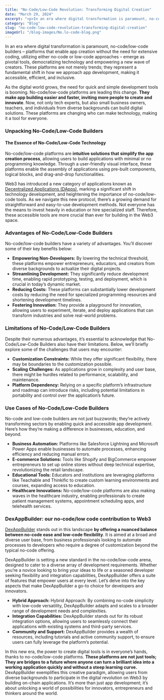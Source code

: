 ```yaml
---
title: "No-Code/Low-Code Revolution: Transforming Digital Creation"
date: "March 29, 2024"
excerpt: "<p>In an era where digital transformation is paramount, no-code/low-code builders &#8211; platforms that enable app creation without the need for extensive coding, utilizing either no-code&hellip;</p> "
category: "Blog"
slug: "no-code-low-code-revolution-transforming-digital-creation"
imageUrl: "/blog-images/No.lo-code-blog.png"
---
```


In an era where digital transformation is paramount, no-code/low-code builders – platforms that enable app creation without the need for extensive coding, utilizing either no-code or low-code approaches – emerge as pivotal tools, democratizing technology and empowering a new wave of creators. These platforms are not merely trends; they represent a fundamental shift in how we approach app development, making it accessible, efficient, and inclusive.

As the digital world grows, the need for quick and simple development tools is booming. No-code/low-code platforms are leading this change. **They make app building easier and faster, inviting more people to create and innovate**. Now, not only tech experts, but also small business owners, teachers, and individuals from diverse backgrounds can build digital solutions. These platforms are changing who can make technology, making it a tool for everyone.

### Unpacking No-Code/Low-Code Builders

#### The Essence of No-Code/Low-Code Technology

No-code/low-code platforms are **intuitive solutions that simplify the app creation process**, allowing users to build applications with minimal or no programming knowledge. Through a user-friendly visual interface, these platforms enable the assembly of applications using pre-built components, logical blocks, and drag-and-drop functionalities.

Web3 has introduced a new category of applications known as [Decentralized Applications (DApps)](https://dexkit.com/the-power-of-decentralized-applications-dapps/), marking a significant shift in technology development, and heightening the importance of no-code/low-code tools. As we navigate this new protocol, there’s a growing demand for straightforward and easy-to-use development methods. Not everyone has the means to invest heavily in education or hire specialized staff. Therefore, these accessible tools are more crucial than ever for building in the Web3 space.

### Advantages of No-Code/Low-Code Builders

No-code/low-code builders have a variety of advantages. You’ll discover some of their key benefits below:

* **Empowering Non-Developers:** By lowering the technical threshold, these platforms empower entrepreneurs, educators, and creators from diverse backgrounds to actualize their digital projects.
* **Streamlining Development:** They significantly reduce development time, enabling rapid prototyping, testing, and deployment, which is crucial in today’s dynamic market.
* **Reducing Costs:** These platforms can substantially lower development costs by reducing the need for specialized programming resources and shortening development timelines.
* **Fostering Innovation:** They provide a playground for innovation, allowing users to experiment, iterate, and deploy applications that can transform industries and solve real-world problems.

### Limitations of No-Code/Low-Code Builders

Despite their numerous advantages, it’s essential to acknowledge that No-Code/Low-Code Builders also have their limitations. Below, we’ll briefly explore some of the challenges that users may encounter:

* **Customization Constraints:** While they offer significant flexibility, there may be boundaries to the customization possible.
* **Scaling Challenges:** As applications grow in complexity and user base, there might be hurdles related to performance, scalability, and maintenance.
* **Platform Dependency:** Relying on a specific platform’s infrastructure and roadmap can introduce risks, including potential limitations in portability and control over the application’s future.

### Use Cases of No-Code/Low-Code Builders

No-code and low-code builders are not just buzzwords; they’re actively transforming sectors by enabling quick and accessible app development. Here’s how they’re making a difference in businesses, education, and beyond.

* **Business Automation:** Platforms like Salesforce Lightning and Microsoft Power Apps enable businesses to automate processes, enhancing efficiency and reducing manual errors.
* **E-commerce Solutions:** Tools like Shopify and BigCommerce empower entrepreneurs to set up online stores without deep technical expertise, revolutionizing the retail landscape.
* **Educational Tools:** Educators and institutions are leveraging platforms like Teachable and Thinkific to create custom learning environments and courses, expanding access to education.
* **Healthcare Innovations:** No-code/low-code platforms are also making waves in the healthcare industry, enabling professionals to create patient management systems, appointment scheduling apps, and telehealth services.

### DexAppBuilder: our no-code/low code contribution to Web3

[DexAppBuilder](https://dexappbuilder.dexkit.com) stands out in this landscape **by offering a nuanced balance between no-code ease and low-code flexibility**. It is aimed at a broad and diverse user base, from business professionals looking to automate processes to developers who require a degree of customization beyond the typical no-code offering.

DexAppBuilder is setting a new standard in the no-code/low-code arena, designed to cater to a diverse array of development requirements. Whether you’re a novice looking to bring your ideas to life or a seasoned developer seeking flexibility and integration capabilities, DexAppBuilder offers a suite of features that empower users at every level. Let’s delve into the key aspects that make DexAppBuilder a go-to choice for developers and innovators.

* **Hybrid Approach:** Hybrid Approach: By combining no-code simplicity with low-code versatility, DexAppBuilder adapts and scales to a broader range of development needs and complexities.
* **Integration Capabilities:** DexAppBuilder stands out for its robust integration options, allowing users to seamlessly connect their applications with existing systems and third-party services.
* **Community and Support:** DexAppBuilder provides a wealth of resources, including tutorials and active community support, to ensure users can fully leverage the platform’s potential.

In this new era, the power to create digital tools is in everyone’s hands, thanks to no-code/low-code platforms. **These platforms are not just tools; They are bridges to a future where anyone can turn a brilliant idea into a working application quickly and without a steep learning curve.** DexAppBuilder exemplifies this creative paradigm, allowing users from diverse backgrounds to participate in the digital revolution on Web3 by building on-chain applications. It’s more than just app development; it’s about unlocking a world of possibilities for innovators, entrepreneurs and thinkers around the world.
